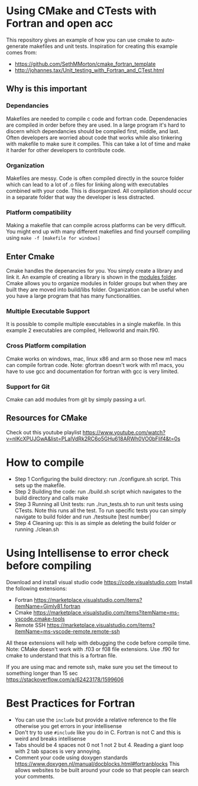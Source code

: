 # Using CMake and CTests with Fortran and open acc
This repository gives an example of how you can use cmake to auto-generate makefiles and unit tests. 
Inspiration for creating this example comes from:
- https://github.com/SethMMorton/cmake_fortran_template
- http://johannes.tax/Unit_testing_with_Fortran_and_CTest.html  

## Why is this important
### Dependancies
Makefiles are needed to compile c code and fortran code. Dependenacies are compiled in order before they are used. In a large program it's hard to discern which dependancies should be compiled first, middle, and last. Often developers are worried about code that works while also tinkering with makefile to make sure it compiles. This can take a lot of time and make it harder for other developers to contribute code. 

### Organization

Makefiles are messy. Code is often compiled directly in the source folder which can lead to a lot of .o files for linking along with executables combined with your code. This is disorganized. All compilation should occur in a separate folder that way the developer is less distracted. 

### Platform compatibility
Making a makefile that can compile across platforms can be very difficult. You might end up with many different makefiles and find yourself compiling using `make -f [makefile for windows]` 

## Enter Cmake
Cmake handles the depenancies for you. You simply create a library and link it. An example of creating a library is shown in the [modules folder](https://github.com/pjuangph/fortran-cmake-unit-tests/tree/main/modules/material_properties). Cmake allows you to organize modules in folder groups but when they are built they are moved into build/libs folder. Organization can be useful when you have a large program that has many functionalities. 


### Multiple Executable Support
It is possible to compile multiple executables in a single makefile. In this example 2 executables are compiled, Helloworld and main.f90. 

### Cross Platform compilation
Cmake works on windows, mac, linux x86 and arm so those new m1 macs can compile fortran code. Note: gfortran doesn't work with m1 macs, you have to use gcc and documentation for fortran with gcc is very limited. 

### Support for Git
Cmake can add modules from git by simply passing a url. 

## Resources for CMake
Check out this youtube playlist 
https://www.youtube.com/watch?v=nlKcXPUJGwA&list=PLalVdRk2RC6o5GHu618ARWh0VO0bFlif4&t=0s

# How to compile
- Step 1 Configuring the build directory: run ./configure.sh script. This sets up the makefile.
- Step 2 Building the code: run ./build.sh script which navigates to the build directory and calls make
- Step 3 Running all Unit tests: run ./run_tests.sh to run unit tests using CTests. Note this runs all the test. To run specific tests you can simply navigate to build folder and run ./testsuite [test number] 
- Step 4 Cleaning up: this is as simple as deleting the build folder or running ./clean.sh 

# Using Intellisense to error check before compiling
Download and install visual studio code https://code.visualstudio.com 
Install the following extensions:
- Fortran https://marketplace.visualstudio.com/items?itemName=Gimly81.fortran
- Cmake https://marketplace.visualstudio.com/items?itemName=ms-vscode.cmake-tools 
- Remote SSH https://marketplace.visualstudio.com/items?itemName=ms-vscode-remote.remote-ssh 

All these extensions will help with debugging the code before compile time. 
Note: CMake doesn't work with .f03 or f08 file extensions. Use .f90 for cmake to understand that this is a fortran file.

If you are using mac and remote ssh, make sure you set the timeout to something longer than 15 sec https://stackoverflow.com/a/62423178/1599606 

# Best Practices for Fortran
- You can use the `include` but provide a relative reference to the file otherwise you get errors in your intellisense
- Don't try to use `#include` like you do in C. Fortran is not C and this is weird and breaks intellisense
- Tabs should be 4 spaces not 0 not 1 not 2 but 4. Reading a giant loop with 2 tab spaces is very annoying. 
- Comment your code using doxygen standards https://www.doxygen.nl/manual/docblocks.html#fortranblocks This allows websites to be built around your code so that people can search your comments.
